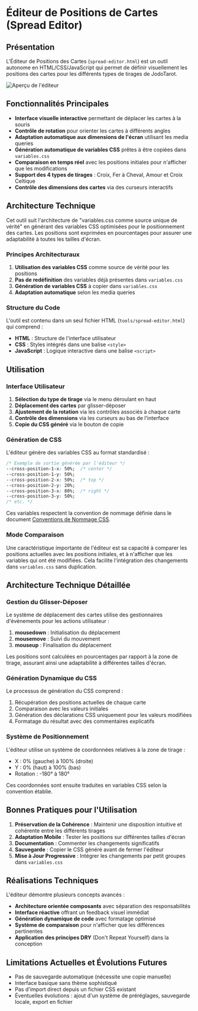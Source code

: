 # Éditeur de Positions de Cartes (Spread Editor)

## Présentation

L'Éditeur de Positions des Cartes (`spread-editor.html`) est un outil autonome en HTML/CSS/JavaScript qui permet de définir visuellement les positions des cartes pour les différents types de tirages de JodoTarot.

![Aperçu de l'éditeur](../images/spread-editor-preview.png)

## Fonctionnalités Principales

- **Interface visuelle interactive** permettant de déplacer les cartes à la souris
- **Contrôle de rotation** pour orienter les cartes à différents angles
- **Adaptation automatique aux dimensions de l'écran** utilisant les media queries
- **Génération automatique de variables CSS** prêtes à être copiées dans `variables.css`
- **Comparaison en temps réel** avec les positions initiales pour n'afficher que les modifications
- **Support des 4 types de tirages** : Croix, Fer à Cheval, Amour et Croix Celtique
- **Contrôle des dimensions des cartes** via des curseurs interactifs

## Architecture Technique

Cet outil suit l'architecture de "variables.css comme source unique de vérité" en générant des variables CSS optimisées pour le positionnement des cartes. Les positions sont exprimées en pourcentages pour assurer une adaptabilité à toutes les tailles d'écran.

### Principes Architecturaux

1. **Utilisation des variables CSS** comme source de vérité pour les positions
2. **Pas de redéfinition** des variables déjà présentes dans `variables.css`
3. **Génération de variables CSS** à copier dans `variables.css`
4. **Adaptation automatique** selon les media queries

### Structure du Code

L'outil est contenu dans un seul fichier HTML (`tools/spread-editor.html`) qui comprend :

- **HTML** : Structure de l'interface utilisateur
- **CSS** : Styles intégrés dans une balise `<style>`
- **JavaScript** : Logique interactive dans une balise `<script>`

## Utilisation

### Interface Utilisateur

1. **Sélection du type de tirage** via le menu déroulant en haut
2. **Déplacement des cartes** par glisser-déposer
3. **Ajustement de la rotation** via les contrôles associés à chaque carte
4. **Contrôle des dimensions** via les curseurs au bas de l'interface
5. **Copie du CSS généré** via le bouton de copie

### Génération de CSS

L'éditeur génère des variables CSS au format standardisé :

```css
/* Exemple de sortie générée par l'éditeur */
--cross-position-1-x: 50%;  /* center */
--cross-position-1-y: 50%;
--cross-position-2-x: 50%;  /* top */
--cross-position-2-y: 20%;
--cross-position-3-x: 80%;  /* right */
--cross-position-3-y: 50%;
/* etc. */
```

Ces variables respectent la convention de nommage définie dans le document [Conventions de Nommage CSS](../standards/css-naming-conventions.md).

### Mode Comparaison

Une caractéristique importante de l'éditeur est sa capacité à comparer les positions actuelles avec les positions initiales, et à n'afficher que les variables qui ont été modifiées. Cela facilite l'intégration des changements dans `variables.css` sans duplication.

## Architecture Technique Détaillée

### Gestion du Glisser-Déposer

Le système de déplacement des cartes utilise des gestionnaires d'événements pour les actions utilisateur :

1. **mousedown** : Initialisation du déplacement
2. **mousemove** : Suivi du mouvement
3. **mouseup** : Finalisation du déplacement

Les positions sont calculées en pourcentages par rapport à la zone de tirage, assurant ainsi une adaptabilité à différentes tailles d'écran.

### Génération Dynamique du CSS

Le processus de génération du CSS comprend :

1. Récupération des positions actuelles de chaque carte
2. Comparaison avec les valeurs initiales
3. Génération des déclarations CSS uniquement pour les valeurs modifiées
4. Formatage du résultat avec des commentaires explicatifs

### Système de Positionnement

L'éditeur utilise un système de coordonnées relatives à la zone de tirage :

- X : 0% (gauche) à 100% (droite)
- Y : 0% (haut) à 100% (bas)
- Rotation : -180° à 180°

Ces coordonnées sont ensuite traduites en variables CSS selon la convention établie.

## Bonnes Pratiques pour l'Utilisation

1. **Préservation de la Cohérence** : Maintenir une disposition intuitive et cohérente entre les différents tirages
2. **Adaptation Mobile** : Tester les positions sur différentes tailles d'écran
3. **Documentation** : Commenter les changements significatifs
4. **Sauvegarde** : Copier le CSS généré avant de fermer l'éditeur
5. **Mise à Jour Progressive** : Intégrer les changements par petit groupes dans `variables.css`

## Réalisations Techniques

L'éditeur démontre plusieurs concepts avancés :

- **Architecture orientée composants** avec séparation des responsabilités
- **Interface réactive** offrant un feedback visuel immédiat
- **Génération dynamique de code** avec formatage optimisé
- **Système de comparaison** pour n'afficher que les différences pertinentes
- **Application des principes DRY** (Don't Repeat Yourself) dans la conception

## Limitations Actuelles et Évolutions Futures

- Pas de sauvegarde automatique (nécessite une copie manuelle)
- Interface basique sans thème sophistiqué
- Pas d'import direct depuis un fichier CSS existant
- Éventuelles évolutions : ajout d'un système de préréglages, sauvegarde locale, export en fichier 